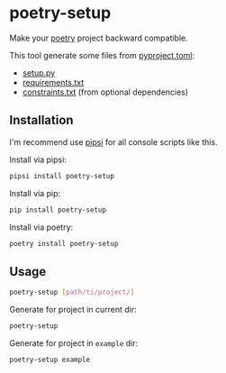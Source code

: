 # poetry-setup

Make your [poetry](https://poetry.eustace.io/) project backward compatible.

This tool generate some files from [pyproject.toml](https://poetry.eustace.io/docs/pyproject/):
* [setup.py](https://packaging.python.org/tutorials/packaging-projects/#creating-setup-py)
* [requirements.txt](https://pip.pypa.io/en/stable/user_guide/#requirements-files)
* [constraints.txt](https://pip.pypa.io/en/stable/user_guide/#constraints-files) (from optional dependencies)

## Installation

I'm recommend use [pipsi](https://github.com/mitsuhiko/pipsi) for all console scripts like this.

Install via pipsi:

```bash
pipsi install poetry-setup
```

Install via pip:

```bash
pip install poetry-setup
```

Install via poetry:

```bash
poetry install poetry-setup
```


## Usage

```bash
poetry-setup [path/ti/project/]
```

Generate for project in current dir:

```bash
poetry-setup
```

Generate for project in `example` dir:

```bash
poetry-setup example
```
